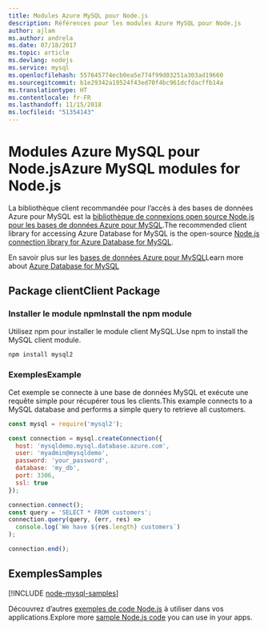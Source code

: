 ```yaml
---
title: Modules Azure MySQL pour Node.js
description: Références pour les modules Azure MySQL pour Node.js
author: ajlam
ms.author: andrela
ms.date: 07/18/2017
ms.topic: article
ms.devlang: nodejs
ms.service: mysql
ms.openlocfilehash: 557645774ecb0ea5e774f99d03251a303ad19660
ms.sourcegitcommit: b1e29342a19524f43ed70f4bc961dcfdacffb14a
ms.translationtype: HT
ms.contentlocale: fr-FR
ms.lasthandoff: 11/15/2018
ms.locfileid: "51354143"
---
```

# <a name="azure-mysql-modules-for-nodejs"></a><span data-ttu-id="6e550-103">Modules Azure MySQL pour Node.js</span><span class="sxs-lookup"><span data-stu-id="6e550-103">Azure MySQL modules for Node.js</span></span>

<span data-ttu-id="6e550-104">La bibliothèque client recommandée pour l’accès à des bases de données Azure pour MySQL est la [bibliothèque de connexions open source Node.js pour les bases de données Azure pour MySQL](https://github.com/sidorares/node-mysql2).</span><span class="sxs-lookup"><span data-stu-id="6e550-104">The recommended client library for accessing Azure Database for MySQL is the open-source [Node.js connection library for Azure Database for MySQL](https://github.com/sidorares/node-mysql2).</span></span> 

<span data-ttu-id="6e550-105">En savoir plus sur les [bases de données Azure pour MySQL](https://docs.microsoft.com/azure/MySQL/)</span><span class="sxs-lookup"><span data-stu-id="6e550-105">Learn more about [Azure Database for MySQL](https://docs.microsoft.com/azure/MySQL/)</span></span>

## <a name="client-package"></a><span data-ttu-id="6e550-106">Package client</span><span class="sxs-lookup"><span data-stu-id="6e550-106">Client Package</span></span>

### <a name="install-the-npm-module"></a><span data-ttu-id="6e550-107">Installer le module npm</span><span class="sxs-lookup"><span data-stu-id="6e550-107">Install the npm module</span></span>

<span data-ttu-id="6e550-108">Utilisez npm pour installer le module client MySQL.</span><span class="sxs-lookup"><span data-stu-id="6e550-108">Use npm to install the MySQL client module.</span></span>

```bash
npm install mysql2
```   

### <a name="example"></a><span data-ttu-id="6e550-109">Exemples</span><span class="sxs-lookup"><span data-stu-id="6e550-109">Example</span></span>

<span data-ttu-id="6e550-110">Cet exemple se connecte à une base de données MySQL et exécute une requête simple pour récupérer tous les clients.</span><span class="sxs-lookup"><span data-stu-id="6e550-110">This example connects to a MySQL database and performs a simple query to retrieve all customers.</span></span>

```javascript
const mysql = require('mysql2');

const connection = mysql.createConnection({
  host: 'mysqldemo.mysql.database.azure.com',
  user: 'myadmin@mysqldemo',
  password: 'your_password',
  database: 'my_db',
  port: 3306,
  ssl: true
});

connection.connect();
const query = 'SELECT * FROM customers';
connection.query(query, (err, res) =>
  console.log(`We have ${res.length} customers`)
);

connection.end();
```

## <a name="samples"></a><span data-ttu-id="6e550-111">Exemples</span><span class="sxs-lookup"><span data-stu-id="6e550-111">Samples</span></span>

[!INCLUDE [node-mysql-samples](../docs-ref-conceptual/includes/mysql-samples.md)]

<span data-ttu-id="6e550-112">Découvrez d’autres [exemples de code Node.js](https://azure.microsoft.com/resources/samples/?platform=nodejs) à utiliser dans vos applications.</span><span class="sxs-lookup"><span data-stu-id="6e550-112">Explore more [sample Node.js code](https://azure.microsoft.com/resources/samples/?platform=nodejs) you can use in your apps.</span></span>
